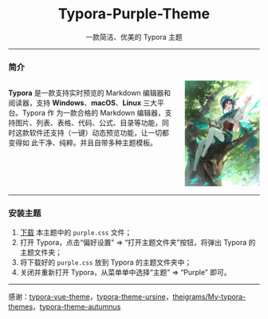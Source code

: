 <h1 align="center">Typora-Purple-Theme</h1>
<p align="center">一款简洁、优美的 Typora 主题</p>

---

### 简介

<div style="display: flex; align-items: flex-start;">
    <div style="flex: 1;">
        <p>
            <strong>Typora</strong> 是一款支持实时预览的 Markdown 编辑器和阅读器，支持 <strong>Windows</strong>、<strong>macOS</strong>、<strong>Linux</strong> 三大平台。Typora 作
            为一款合格的 Markdown 编辑器，支持图片、列表、表格、代码、公式、目录等功能，同时这款软件还支持（一键）动态预览功能，让一切都变得如
            此干净、纯粹。并且自带多种主题模板。
        </p>
    </div>
    <div style="margin-left: 20px;">
        <img src="./1.jpg" alt="图片描述" width="150" />
    </div>
</div>

---

### 安装主题

1. [下载](#) 本主题中的 `purple.css` 文件；
2. 打开 Typora，点击“偏好设置” => “打开主题文件夹”按钮，将弹出 Typora 的主题文件夹；
3. 将下载好的 `purple.css` 放到 Typora 的主题文件夹中；
4. 关闭并重新打开 Typora，从菜单单中选择“主题” => “Purple” 即可。

---

感谢：[typora-vue-theme](#)，[typora-theme-ursine](#)，[theigrams/My-typora-themes](#)，[typora-theme-autumnus](#)
